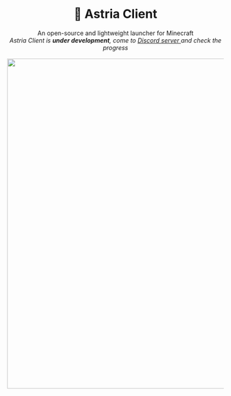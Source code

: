 <h1 align="center"> 💫 Astria Client</h1>
<p align="center">
An open-source and lightweight launcher for Minecraft<br>
<em>Astria Client is <b align="center">under development</b>, come to <a href="https://discord.gg/YV3PqQqZsY">
Discord server
</a> and check the progress</em>
<br><br>
<img src="./src/assets/images/launcher.png" width="768px" align="center">
